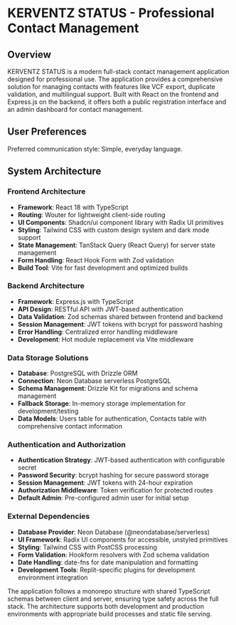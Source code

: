 # KERVENTZ STATUS - Professional Contact Management

## Overview

KERVENTZ STATUS is a modern full-stack contact management application designed for professional use. The application provides a comprehensive solution for managing contacts with features like VCF export, duplicate validation, and multilingual support. Built with React on the frontend and Express.js on the backend, it offers both a public registration interface and an admin dashboard for contact management.

## User Preferences

Preferred communication style: Simple, everyday language.

## System Architecture

### Frontend Architecture
- **Framework**: React 18 with TypeScript
- **Routing**: Wouter for lightweight client-side routing
- **UI Components**: Shadcn/ui component library with Radix UI primitives
- **Styling**: Tailwind CSS with custom design system and dark mode support
- **State Management**: TanStack Query (React Query) for server state management
- **Form Handling**: React Hook Form with Zod validation
- **Build Tool**: Vite for fast development and optimized builds

### Backend Architecture
- **Framework**: Express.js with TypeScript
- **API Design**: RESTful API with JWT-based authentication
- **Data Validation**: Zod schemas shared between frontend and backend
- **Session Management**: JWT tokens with bcrypt for password hashing
- **Error Handling**: Centralized error handling middleware
- **Development**: Hot module replacement via Vite middleware

### Data Storage Solutions
- **Database**: PostgreSQL with Drizzle ORM
- **Connection**: Neon Database serverless PostgreSQL
- **Schema Management**: Drizzle Kit for migrations and schema management
- **Fallback Storage**: In-memory storage implementation for development/testing
- **Data Models**: Users table for authentication, Contacts table with comprehensive contact information

### Authentication and Authorization
- **Authentication Strategy**: JWT-based authentication with configurable secret
- **Password Security**: bcrypt hashing for secure password storage
- **Session Management**: JWT tokens with 24-hour expiration
- **Authorization Middleware**: Token verification for protected routes
- **Default Admin**: Pre-configured admin user for initial setup

### External Dependencies
- **Database Provider**: Neon Database (@neondatabase/serverless)
- **UI Framework**: Radix UI components for accessible, unstyled primitives
- **Styling**: Tailwind CSS with PostCSS processing
- **Form Validation**: Hookform resolvers with Zod schema validation
- **Date Handling**: date-fns for date manipulation and formatting
- **Development Tools**: Replit-specific plugins for development environment integration

The application follows a monorepo structure with shared TypeScript schemas between client and server, ensuring type safety across the full stack. The architecture supports both development and production environments with appropriate build processes and static file serving.